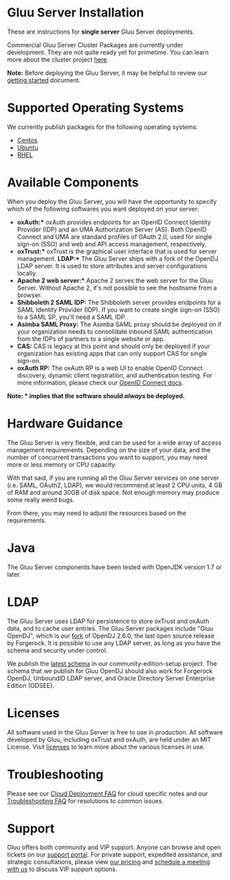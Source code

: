 # Gluu Server Installation

These are instructions for **single server** Gluu Server deployments. 

Commercial Gluu Server Cluster Packages are currently under development.
They are not quite ready yet for primetime. You can learn more about the cluster
project [here](http://gluu.org/docs-cluster).

**Note:** Before deploying the Gluu Server, it may be helpful to review
our [getting started](../getting-started/index.md) document.

# Supported Operating Systems

We currently publish packages for the following operating systems:

- [Centos](./centos.md)  
- [Ubuntu](./ubuntu.md)   
- [RHEL](./rhel.md)  

# Available Components

When you deploy the Gluu Server, you will have the opportunity to
specify which of the following softwares you want deployed on your
server:

- __oxAuth:*__ oxAuth provides endpoints for an OpenID Connect Identity
  Provider (IDP) and an UMA Authorization Server (AS). Both OpenID
Connect and UMA are standard profiles of OAuth 2.0, used for single
sign-on (SSO) and web and API access management, respectively.
- __oxTrust:*__ oxTrust is the graphical user interface that is used for
  server management.
__LDAP:*__ The Gluu Server ships with a fork of the OpenDJ LDAP server.
It is used to store attributes and server configurations locally.
- __Apache 2 web server:*__ Apache 2 serves the web server for the Gluu
  Server. Without Apache 2, it's not possible to see the hostname from a
browser.
- **Shibboleth 2 SAML IDP:** The Shibboleth server provides endpoints
  for a SAML Identity Provider (IDP). If you want to create single
sign-on (SSO) to a SAML SP, you'll need a SAML IDP.
- **Asimba SAML Proxy:** The Asimba SAML proxy should be deployed on if
  your organization needs to consolidate inbound SAML authentication
from the IDPs of partners to a single website or app.
- **CAS:** CAS is legacy at this point and should only be deployed if
  your organization has existing apps that can only support CAS for
single sign-on.
- **oxAuth RP:** The oxAuth RP is a web UI to enable OpenID Connect
  discovery, dynamic client registration, and authentication testing.
For more information, please check our [OpenID Connect
docs](../openid-connect/index.md).

__Note: * implies that the software should *always* be deployed.__

# Hardware Guidance

The Gluu Server is very flexible, and can be used for a wide array of
access management requirements. Depending on the size of your data, and
the number of concurrent transactions you want to support, you may need
more or less memory or CPU capacity.

With that said, if you are running all the Gluu Server services on one
server (i.e. SAML, OAuth2, LDAP), we would recommend at least 2 CPU
units, 4 GB of RAM and around 30GB of disk space. Not enough memory may
produce some really weird bugs.

From there, you may need to adjust the resources based on the
requirements.

# Java
The Gluu Server components have been tested with OpenJDK version 1.7 or
later.

# LDAP
The Gluu Server uses LDAP for persistence to store oxTrust and oxAuth
data, and to cache user entries.  The Gluu Server packages include "Gluu
OpenDJ", which is our
[fork](https://github.com/GluuFederation/gluu-opendj) of OpenDJ 2.6.0,
the last open source release by Forgerock.  It is possible to use any
LDAP server, as long as you have the schema and security under control.

We publish the [latest
schema](https://github.com/GluuFederation/community-edition-setup/tree/master/static)
in our community-edition-setup project. The schema that we publish for
Gluu OpenDJ should also work for Forgerock OpenDJ, UnboundID LDAP
server, and Oracle Directory Server Enterprise Edition (ODSEE).

# Licenses
All software used in the Gluu Server is free to use in production. All
software developed by Gluu, including oxTrust and oxAuth, are held under
an MIT License. Visit
[licenses](../../admin-guide/introduction/index.md#licenses) to learn
more about the various licenses in use.

# Troubleshooting
Please see our [Cloud Deployment FAQ](../../faq/cloud-faq.md) for cloud
specific notes and our [Troubleshooting
FAQ](../../faq/troubleshooting.md) for resolutions to common issues.

# Support 
Gluu offers both community and VIP support. Anyone can browse and open
tickets on our [support portal](http://support.gluu.org). For private
support, expedited assistance, and strategic consultations, please view
[our pricing](http://gluu.org/pricing) and [schedule a meeting with
us](http://gluu.org/booking) to discuss VIP support options.

